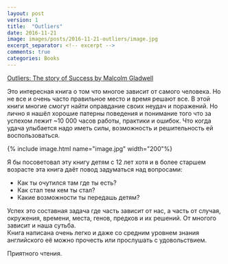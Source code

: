 ```yaml
---
layout: post
version: 1
title:  "Outliers"
date: 2016-11-21
image: images/posts/2016-11-21-outliers/image.jpg
excerpt_separator: <!-- excerpt -->
comments: true
categories: Books
---
```


[Outliers: The story of Success by Malcolm Gladwell](https://books.google.ca/books?id=ialrgIT41OAC&printsec=frontcover&dq=Outliers:+The+Story+of+Success+rus&hl=en&sa=X&ved=0ahUKEwiDuZ2u4rrQAhVJ9GMKHQ8tAbUQ6AEIKjAA#v=onepage&q&f=false)

Это интересная книга о том что многое зависит от самого человека.  Но не все и очень часто правильное место и время решают все.
В этой книги многие смогут найти оправдание своих неудач и поражений.  Но лично я нашёл хорошие патерны поведения и понимание того что за успехом лежит ~10 000 часов работы,  практики и ошибок.  Что когда удача улыбается надо иметь силы, возможность и решительность ей воспользоваться.
<!-- excerpt -->

{% include image.html name="image.jpg" width="200"%}

Я бы посоветовал эту книгу детям с 12 лет хотя и в более старшем возрасте эта книга даёт повод задуматься над вопросами:

* Как ты очутился там где ты есть?
* Как стал тем кем ты стал?
* Какие возможности ты передашь детям?

Успех это составная задача где часть зависит от нас, а часть от случая, окружения,  времени, места,  генов, предков и их решений.  От многого зависит и наша сутьба.  
Книга написана очень легко и даже со средним уровнем знания английского   её можно прочесть или прослушать с удовольствием.

Приятного чтения.
